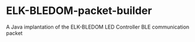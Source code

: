 # ELK-BLEDOM-packet-builder
A Java implantation of the ELK-BLEDOM LED Controller BLE communication packet

